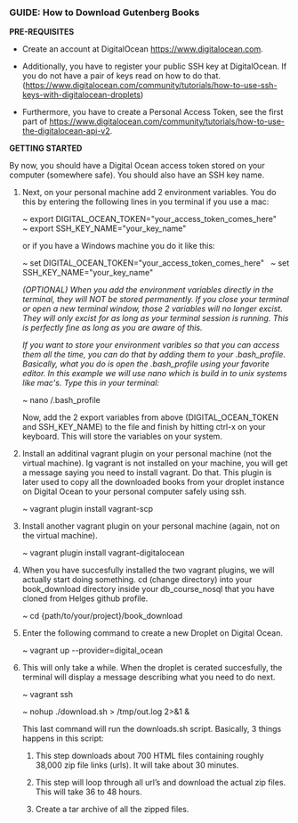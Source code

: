 ### GUIDE: How to Download Gutenberg Books

**PRE-REQUISITES**

* Create an account at DigitalOcean https://www.digitalocean.com.

* Additionally, you have to register your public SSH key at DigitalOcean. If you do not have a pair of keys read on how to do that. (https://www.digitalocean.com/community/tutorials/how-to-use-ssh-keys-with-digitalocean-droplets)

* Furthermore, you have to create a Personal Access Token, see the first part of https://www.digitalocean.com/community/tutorials/how-to-use-the-digitalocean-api-v2.

**GETTING STARTED**

By now, you should have a Digital Ocean access token stored on your computer (somewhere safe). You should also have an SSH key name.

1. Next, on your personal machine add 2 environment variables. You do this by entering the following lines in you terminal if    you use a mac:

   ~ export DIGITAL_OCEAN_TOKEN="your_access_token_comes_here"    
   ~ export SSH_KEY_NAME="your_key_name"    

   or if you have a Windows machine you do it like this:  

   ~ set DIGITAL_OCEAN_TOKEN="your_access_token_comes_here"   
   ~ set SSH_KEY_NAME="your_key_name"   

   _(OPTIONAL) When you add the environment variables directly in the terminal, they will NOT be stored permanently. If you        close your terminal or open a new terminal window, those 2 variables will no longer excist. They will only excist for as      long as your terminal session is running. This is perfectly fine as long as you are aware of this._  
   
   _If you want to store your environment varibles so that you can access them all the time, you can do that by adding them to    your .bash_profile. Basically, what you do is open the .bash_profile using your favorite editor. In this example we will      use nano which is build in to unix systems like mac's. Type this in your terminal:_  
   
   ~ nano /.bash_profile  
   
   Now, add the 2 export variables from above (DIGITAL_OCEAN_TOKEN and SSH_KEY_NAME) to the file and finish by hitting ctrl-x    on your keyboard. This will store the variables on your system.
   
   
2. Install an additinal vagrant plugin on your personal machine (not the virtual machine). Ig vagrant is not installed on your    machine, you will get a message saying you need to install vagrant. Do that. This plugin is later used to copy all the        downloaded books from your droplet instance on Digital Ocean to your personal computer safely using ssh.

   ~ vagrant plugin install vagrant-scp
   
   
3. Install another vagrant plugin on your personal machine (again, not on the virtual machine).  

   ~ vagrant plugin install vagrant-digitalocean
   
   
4. When you have succesfully installed the two vagrant plugins, we will actually start doing something. cd (change directory)    into your book_download directory inside your db_course_nosql that you have cloned from Helges github profile.

   ~ cd {path/to/your/project}/book_download
   
   
5. Enter the following command to create a new Droplet on Digital Ocean.   

   ~ vagrant up --provider=digital_ocean
   
   
6. This will only take a while. When the droplet is cerated succesfully, the terminal will display a message describing what      you need to do next.

   ~ vagrant ssh  
   
   ~ nohup ./download.sh > /tmp/out.log 2>&1 &   
   
   This last command will run the downloads.sh script. Basically, 3 things happens in this script:   
   
      1. This step downloads about 700 HTML files containing roughly 38,000 zip file links (urls). It will take about 30                minutes.   
      
      2.	This step will loop through all url’s and download the actual zip files. This will take 36 to 48 hours.   

      3.	Create a tar archive of all the zipped files.   